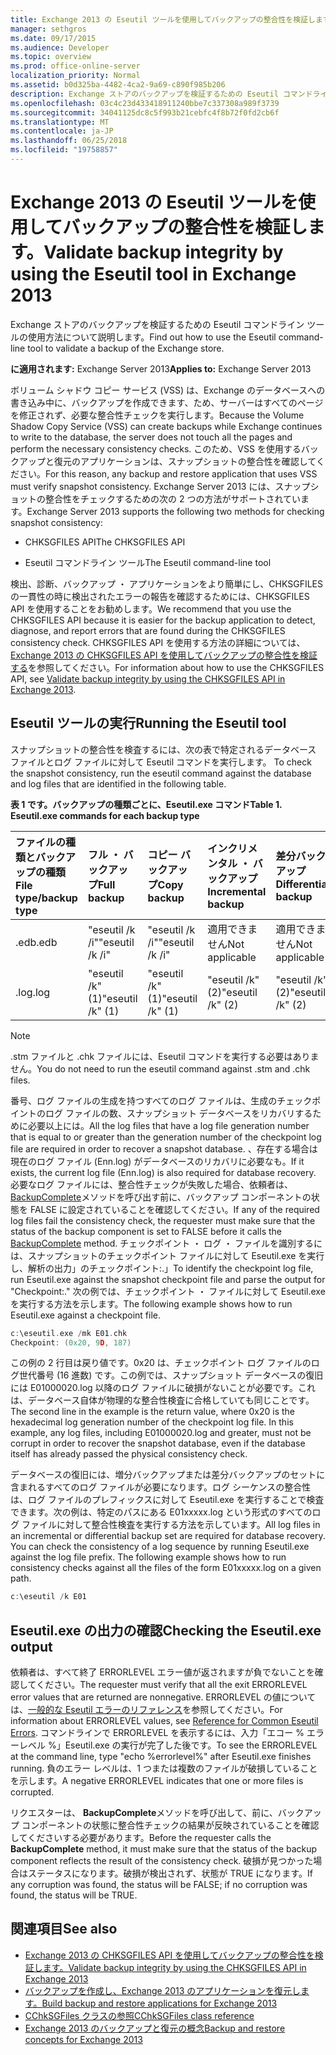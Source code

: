 ```yaml
---
title: Exchange 2013 の Eseutil ツールを使用してバックアップの整合性を検証します。
manager: sethgros
ms.date: 09/17/2015
ms.audience: Developer
ms.topic: overview
ms.prod: office-online-server
localization_priority: Normal
ms.assetid: b0d325ba-4482-4ca2-9a69-c890f985b206
description: Exchange ストアのバックアップを検証するための Eseutil コマンドライン ツールの使用方法について説明します。
ms.openlocfilehash: 03c4c23d433418911240bbe7c337308a989f3739
ms.sourcegitcommit: 34041125dc8c5f993b21cebfc4f8b72f0fd2cb6f
ms.translationtype: MT
ms.contentlocale: ja-JP
ms.lasthandoff: 06/25/2018
ms.locfileid: "19758857"
---
```

#  <a name="validate-backup-integrity-by-using-the-eseutil-tool-in-exchange-2013"></a><span data-ttu-id="4d8c8-103">Exchange 2013 の Eseutil ツールを使用してバックアップの整合性を検証します。</span><span class="sxs-lookup"><span data-stu-id="4d8c8-103">Validate backup integrity by using the Eseutil tool in Exchange 2013</span></span>

<span data-ttu-id="4d8c8-104">Exchange ストアのバックアップを検証するための Eseutil コマンドライン ツールの使用方法について説明します。</span><span class="sxs-lookup"><span data-stu-id="4d8c8-104">Find out how to use the Eseutil command-line tool to validate a backup of the Exchange store.</span></span> 
  
<span data-ttu-id="4d8c8-105">**に適用されます:** Exchange Server 2013</span><span class="sxs-lookup"><span data-stu-id="4d8c8-105">**Applies to:** Exchange Server 2013</span></span> 
  
<span data-ttu-id="4d8c8-106">ボリューム シャドウ コピー サービス (VSS) は、Exchange のデータベースへの書き込み中に、バックアップを作成できます、ため、サーバーはすべてのページを修正されず、必要な整合性チェックを実行します。</span><span class="sxs-lookup"><span data-stu-id="4d8c8-106">Because the Volume Shadow Copy Service (VSS) can create backups while Exchange continues to write to the database, the server does not touch all the pages and perform the necessary consistency checks.</span></span> <span data-ttu-id="4d8c8-107">このため、VSS を使用するバックアップと復元のアプリケーションは、スナップショットの整合性を確認してください。</span><span class="sxs-lookup"><span data-stu-id="4d8c8-107">For this reason, any backup and restore application that uses VSS must verify snapshot consistency.</span></span> <span data-ttu-id="4d8c8-108">Exchange Server 2013 には、スナップショットの整合性をチェックするための次の 2 つの方法がサポートされています。</span><span class="sxs-lookup"><span data-stu-id="4d8c8-108">Exchange Server 2013 supports the following two methods for checking snapshot consistency:</span></span> 
  
- <span data-ttu-id="4d8c8-109">CHKSGFILES API</span><span class="sxs-lookup"><span data-stu-id="4d8c8-109">The CHKSGFILES API</span></span>
    
- <span data-ttu-id="4d8c8-110">Eseutil コマンドライン ツール</span><span class="sxs-lookup"><span data-stu-id="4d8c8-110">The Eseutil command-line tool</span></span>
    
<span data-ttu-id="4d8c8-111">検出、診断、バックアップ ・ アプリケーションをより簡単にし、CHKSGFILES の一貫性の時に検出されたエラーの報告を確認するためには、CHKSGFILES API を使用することをお勧めします。</span><span class="sxs-lookup"><span data-stu-id="4d8c8-111">We recommend that you use the CHKSGFILES API because it is easier for the backup application to detect, diagnose, and report errors that are found during the CHKSGFILES consistency check.</span></span> <span data-ttu-id="4d8c8-112">CHKSGFILES API を使用する方法の詳細については、 [Exchange 2013 の CHKSGFILES API を使用してバックアップの整合性を検証する](how-to-validate-backup-integrity-by-using-the-chksgfiles-api-in-exchange.md)を参照してください。</span><span class="sxs-lookup"><span data-stu-id="4d8c8-112">For information about how to use the CHKSGFILES API, see [Validate backup integrity by using the CHKSGFILES API in Exchange 2013](how-to-validate-backup-integrity-by-using-the-chksgfiles-api-in-exchange.md).</span></span>
  
## <a name="running-the-eseutil-tool"></a><span data-ttu-id="4d8c8-113">Eseutil ツールの実行</span><span class="sxs-lookup"><span data-stu-id="4d8c8-113">Running the Eseutil tool</span></span>

<span data-ttu-id="4d8c8-114">スナップショットの整合性を検査するには、次の表で特定されるデータベース ファイルとログ ファイルに対して Eseutil コマンドを実行します。 </span><span class="sxs-lookup"><span data-stu-id="4d8c8-114">To check the snapshot consistency, run the eseutil command against the database and log files that are identified in the following table.</span></span> 
  
<span data-ttu-id="4d8c8-115">**表 1 です。バックアップの種類ごとに、Eseutil.exe コマンド**</span><span class="sxs-lookup"><span data-stu-id="4d8c8-115">**Table 1. Eseutil.exe commands for each backup type**</span></span>

|<span data-ttu-id="4d8c8-116">**ファイルの種類とバックアップの種類**</span><span class="sxs-lookup"><span data-stu-id="4d8c8-116">**File type/backup type**</span></span>|<span data-ttu-id="4d8c8-117">**フル ・ バックアップ**</span><span class="sxs-lookup"><span data-stu-id="4d8c8-117">**Full backup**</span></span>|<span data-ttu-id="4d8c8-118">**コピー バックアップ**</span><span class="sxs-lookup"><span data-stu-id="4d8c8-118">**Copy backup**</span></span>|<span data-ttu-id="4d8c8-119">**インクリメンタル ・ バックアップ**</span><span class="sxs-lookup"><span data-stu-id="4d8c8-119">**Incremental backup**</span></span>|<span data-ttu-id="4d8c8-120">**差分バックアップ**</span><span class="sxs-lookup"><span data-stu-id="4d8c8-120">**Differential backup**</span></span>|
|:-----|:-----|:-----|:-----|:-----|
|<span data-ttu-id="4d8c8-121">.edb</span><span class="sxs-lookup"><span data-stu-id="4d8c8-121">.edb</span></span>  <br/> |<span data-ttu-id="4d8c8-122">"eseutil /k /i"</span><span class="sxs-lookup"><span data-stu-id="4d8c8-122">"eseutil /k /i"</span></span>  <br/> |<span data-ttu-id="4d8c8-123">"eseutil /k /i"</span><span class="sxs-lookup"><span data-stu-id="4d8c8-123">"eseutil /k /i"</span></span>  <br/> |<span data-ttu-id="4d8c8-124">適用できません</span><span class="sxs-lookup"><span data-stu-id="4d8c8-124">Not applicable</span></span>  <br/> |<span data-ttu-id="4d8c8-125">適用できません</span><span class="sxs-lookup"><span data-stu-id="4d8c8-125">Not applicable</span></span>  <br/> |
|<span data-ttu-id="4d8c8-126">.log</span><span class="sxs-lookup"><span data-stu-id="4d8c8-126">.log</span></span>  <br/> |<span data-ttu-id="4d8c8-127">"eseutil /k" (1)</span><span class="sxs-lookup"><span data-stu-id="4d8c8-127">"eseutil /k" (1)</span></span>  <br/> |<span data-ttu-id="4d8c8-128">"eseutil /k" (1)</span><span class="sxs-lookup"><span data-stu-id="4d8c8-128">"eseutil /k" (1)</span></span>  <br/> |<span data-ttu-id="4d8c8-129">"eseutil /k" (2)</span><span class="sxs-lookup"><span data-stu-id="4d8c8-129">"eseutil /k" (2)</span></span>  <br/> |<span data-ttu-id="4d8c8-130">"eseutil /k" (2)</span><span class="sxs-lookup"><span data-stu-id="4d8c8-130">"eseutil /k" (2)</span></span>  <br/> |
   
> [!NOTE]
> <span data-ttu-id="4d8c8-131">.stm ファイルと .chk ファイルには、Eseutil コマンドを実行する必要はありません。</span><span class="sxs-lookup"><span data-stu-id="4d8c8-131">You do not need to run the eseutil command against .stm and .chk files.</span></span> 
  
<span data-ttu-id="4d8c8-132">番号、ログ ファイルの生成を持つすべてのログ ファイルは、生成のチェックポイントのログ ファイルの数、スナップショット データベースをリカバリするために必要以上には。</span><span class="sxs-lookup"><span data-stu-id="4d8c8-132">All the log files that have a log file generation number that is equal to or greater than the generation number of the checkpoint log file are required in order to recover a snapshot database.</span></span> <span data-ttu-id="4d8c8-133">、存在する場合は現在のログ ファイル (Enn.log) がデータベースのリカバリに必要なも。</span><span class="sxs-lookup"><span data-stu-id="4d8c8-133">If it exists, the current log file (Enn.log) is also required for database recovery.</span></span> <span data-ttu-id="4d8c8-134">必要なログ ファイルには、整合性チェックが失敗した場合、依頼者は、 [BackupComplete](http://msdn.microsoft.com/ja-jp/library/windows/desktop/aa382651%28v=vs.85%29.aspx)メソッドを呼び出す前に、バックアップ コンポーネントの状態を FALSE に設定されていることを確認してください。</span><span class="sxs-lookup"><span data-stu-id="4d8c8-134">If any of the required log files fail the consistency check, the requester must make sure that the status of the backup component is set to FALSE before it calls the [BackupComplete](http://msdn.microsoft.com/ja-jp/library/windows/desktop/aa382651%28v=vs.85%29.aspx) method.</span></span> <span data-ttu-id="4d8c8-135">チェックポイント ・ ログ ・ ファイルを識別するには、スナップショットのチェックポイント ファイルに対して Eseutil.exe を実行し、解析の出力」のチェックポイント:.」</span><span class="sxs-lookup"><span data-stu-id="4d8c8-135">To identify the checkpoint log file, run Eseutil.exe against the snapshot checkpoint file and parse the output for "Checkpoint:."</span></span> <span data-ttu-id="4d8c8-136">次の例では、チェックポイント ・ ファイルに対して Eseutil.exe を実行する方法を示します。</span><span class="sxs-lookup"><span data-stu-id="4d8c8-136">The following example shows how to run Eseutil.exe against a checkpoint file.</span></span> 
  
```cpp
c:\eseutil.exe /mk E01.chk
Checkpoint: (0x20, 9D, 187)
```

<span data-ttu-id="4d8c8-p104">この例の 2 行目は戻り値です。0x20 は、チェックポイント ログ ファイルのログ世代番号 (16 進数) です。この例では、スナップショット データベースの復旧には E01000020.log 以降のログ ファイルに破損がないことが必要です。これは、データベース自体が物理的な整合性検査に合格していても同じことです。</span><span class="sxs-lookup"><span data-stu-id="4d8c8-p104">The second line in the example is the return value, where 0x20 is the hexadecimal log generation number of the checkpoint log file. In this example, any log files, including E01000020.log and greater, must not be corrupt in order to recover the snapshot database, even if the database itself has already passed the physical consistency check.</span></span>
  
<span data-ttu-id="4d8c8-p105">データベースの復旧には、増分バックアップまたは差分バックアップのセットに含まれるすべてのログ ファイルが必要になります。ログ シーケンスの整合性は、ログ ファイルのプレフィックスに対して Eseutil.exe を実行することで検査できます。次の例は、特定のパスにある E01xxxxx.log という形式のすべてのログ ファイルに対して整合性検査を実行する方法を示しています。</span><span class="sxs-lookup"><span data-stu-id="4d8c8-p105">All log files in an incremental or differential backup set are required for database recovery. You can check the consistency of a log sequence by running Eseutil.exe against the log file prefix. The following example shows how to run consistency checks against all the files of the form E01xxxxx.log on a given path.</span></span>
  
```cpp
c:\eseutil /k E01
```

## <a name="checking-the-eseutilexe-output"></a><span data-ttu-id="4d8c8-142">Eseutil.exe の出力の確認</span><span class="sxs-lookup"><span data-stu-id="4d8c8-142">Checking the Eseutil.exe output</span></span>

<span data-ttu-id="4d8c8-143">依頼者は、すべて終了 ERRORLEVEL エラー値が返されますが負でないことを確認してください。</span><span class="sxs-lookup"><span data-stu-id="4d8c8-143">The requester must verify that all the exit ERRORLEVEL error values that are returned are nonnegative.</span></span> <span data-ttu-id="4d8c8-144">ERRORLEVEL の値については、[一般的な Eseutil エラーのリファレンス](http://technet.microsoft.com/ja-jp/library/aa996759%28v=exchg.80%29.aspx)を参照してください。</span><span class="sxs-lookup"><span data-stu-id="4d8c8-144">For information about ERRORLEVEL values, see [Reference for Common Eseutil Errors](http://technet.microsoft.com/ja-jp/library/aa996759%28v=exchg.80%29.aspx).</span></span> <span data-ttu-id="4d8c8-145">コマンドラインで ERRORLEVEL を表示するには、入力「エコー % エラーレベル %」Eseutil.exe の実行が完了した後です。</span><span class="sxs-lookup"><span data-stu-id="4d8c8-145">To see the ERRORLEVEL at the command line, type "echo %errorlevel%" after Eseutil.exe finishes running.</span></span> <span data-ttu-id="4d8c8-146">負のエラー レベルは、1 つまたは複数のファイルが破損していることを示します。</span><span class="sxs-lookup"><span data-stu-id="4d8c8-146">A negative ERRORLEVEL indicates that one or more files is corrupted.</span></span>
  
<span data-ttu-id="4d8c8-147">リクエスターは、 **BackupComplete**メソッドを呼び出して、前に、バックアップ コンポーネントの状態に整合性チェックの結果が反映されていることを確認してくださいする必要があります。</span><span class="sxs-lookup"><span data-stu-id="4d8c8-147">Before the requester calls the **BackupComplete** method, it must make sure that the status of the backup component reflects the result of the consistency check.</span></span> <span data-ttu-id="4d8c8-148">破損が見つかった場合はステータスになります。破損が検出されず、状態が TRUE になります。</span><span class="sxs-lookup"><span data-stu-id="4d8c8-148">If any corruption was found, the status will be FALSE; if no corruption was found, the status will be TRUE.</span></span> 
  
## <a name="see-also"></a><span data-ttu-id="4d8c8-149">関連項目</span><span class="sxs-lookup"><span data-stu-id="4d8c8-149">See also</span></span>

- [<span data-ttu-id="4d8c8-150">Exchange 2013 の CHKSGFILES API を使用してバックアップの整合性を検証します。</span><span class="sxs-lookup"><span data-stu-id="4d8c8-150">Validate backup integrity by using the CHKSGFILES API in Exchange 2013</span></span>](how-to-validate-backup-integrity-by-using-the-chksgfiles-api-in-exchange.md)
- [<span data-ttu-id="4d8c8-151">バックアップを作成し、Exchange 2013 のアプリケーションを復元します。</span><span class="sxs-lookup"><span data-stu-id="4d8c8-151">Build backup and restore applications for Exchange 2013</span></span>](build-backup-and-restore-applications-for-exchange-2013.md)
- [<span data-ttu-id="4d8c8-152">CChkSGFiles クラスの参照</span><span class="sxs-lookup"><span data-stu-id="4d8c8-152">CChkSGFiles class reference</span></span>](cchksgfiles-class-reference.md)
- [<span data-ttu-id="4d8c8-153">Exchange 2013 のバックアップと復元の概念</span><span class="sxs-lookup"><span data-stu-id="4d8c8-153">Backup and restore concepts for Exchange 2013</span></span>](backup-and-restore-concepts-for-exchange-2013.md)
    

